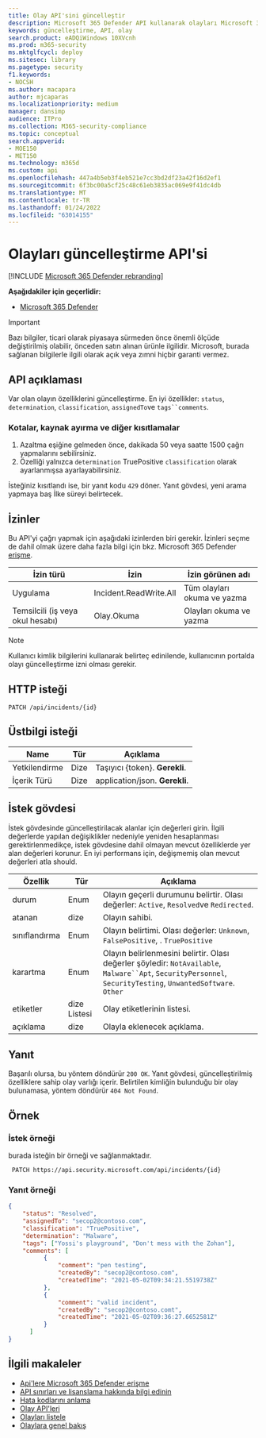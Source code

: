 ```yaml
---
title: Olay API'sini güncelleştir
description: Microsoft 365 Defender API kullanarak olayları Microsoft 365 Defender öğrenin
keywords: güncelleştirme, API, olay
search.product: eADQiWindows 10XVcnh
ms.prod: m365-security
ms.mktglfcycl: deploy
ms.sitesec: library
ms.pagetype: security
f1.keywords:
- NOCSH
ms.author: macapara
author: mjcaparas
ms.localizationpriority: medium
manager: dansimp
audience: ITPro
ms.collection: M365-security-compliance
ms.topic: conceptual
search.appverid:
- MOE150
- MET150
ms.technology: m365d
ms.custom: api
ms.openlocfilehash: 447a4b5eb3f4eb521e7cc3bd2df23a42f16d2ef1
ms.sourcegitcommit: 6f3bc00a5cf25c48c61eb3835ac069e9f41dc4db
ms.translationtype: MT
ms.contentlocale: tr-TR
ms.lasthandoff: 01/24/2022
ms.locfileid: "63014155"
---
```

# <a name="update-incidents-api"></a>Olayları güncelleştirme API'si

[!INCLUDE [Microsoft 365 Defender rebranding](../includes/microsoft-defender.md)]

**Aşağıdakiler için geçerlidir:**

- [Microsoft 365 Defender](https://go.microsoft.com/fwlink/?linkid=2118804)

> [!IMPORTANT]
> Bazı bilgiler, ticari olarak piyasaya sürmeden önce önemli ölçüde değiştirilmiş olabilir, önceden satın alınan ürünle ilgilidir. Microsoft, burada sağlanan bilgilerle ilgili olarak açık veya zımni hiçbir garanti vermez.

## <a name="api-description"></a>API açıklaması

Var olan olayın özelliklerini güncelleştirme. En iyi özellikler: `status`, `determination`, `classification`, `assignedTo`ve `tags``comments`.

### <a name="quotas-resource-allocation-and-other-constraints"></a>Kotalar, kaynak ayırma ve diğer kısıtlamalar

1. Azaltma eşiğine gelmeden önce, dakikada 50 veya saatte 1500 çağrı yapmalarını sebilirsiniz.
2. Özelliği yalnızca `determination` TruePositive `classification` olarak ayarlanmışsa ayarlayabilirsiniz.

İsteğiniz kısıtlandı ise, bir yanıt kodu `429` döner. Yanıt gövdesi, yeni arama yapmaya baş İlke süreyi belirtecek.

## <a name="permissions"></a>İzinler

Bu API'yi çağrı yapmak için aşağıdaki izinlerden biri gerekir. İzinleri seçme de dahil olmak üzere daha fazla bilgi için bkz. Microsoft 365 Defender [erişme](api-access.md).

İzin türü|İzin|İzin görünen adı
---|---|---
Uygulama|Incident.ReadWrite.All|Tüm olayları okuma ve yazma
Temsilcili (iş veya okul hesabı)|Olay.Okuma|Olayları okuma ve yazma

> [!NOTE]
> Kullanıcı kimlik bilgilerini kullanarak belirteç edinilende, kullanıcının portalda olayı güncelleştirme izni olması gerekir.

## <a name="http-request"></a>HTTP isteği

```HTTP
PATCH /api/incidents/{id}
```

## <a name="request-headers"></a>Üstbilgi isteği

Name|Tür|Açıklama
---|---|---
Yetkilendirme|Dize|Taşıyıcı {token}. **Gerekli**.
İçerik Türü|Dize|application/json. **Gerekli**.

## <a name="request-body"></a>İstek gövdesi

İstek gövdesinde güncelleştirilacak alanlar için değerleri girin. İlgili değerlerde yapılan değişiklikler nedeniyle yeniden hesaplanması gerektirlenmedikçe, istek gövdesine dahil olmayan mevcut özelliklerde yer alan değerleri korunur. En iyi performans için, değişmemiş olan mevcut değerleri atla should.

Özellik|Tür|Açıklama
---|---|---
durum|Enum|Olayın geçerli durumunu belirtir. Olası değerler: `Active`, `Resolved`ve `Redirected`.
atanan|dize|Olayın sahibi.
sınıflandırma|Enum|Olayın belirtimi. Olası değerler: `Unknown`, `FalsePositive`, . `TruePositive`
karartma|Enum|Olayın belirlenmesini belirtir. Olası değerler şöyledir: `NotAvailable`, `Malware``Apt`, `SecurityPersonnel`, `SecurityTesting`, `UnwantedSoftware`. `Other`
etiketler|dize Listesi|Olay etiketlerinin listesi.
açıklama|dize|Olayla eklenecek açıklama.

## <a name="response"></a>Yanıt

Başarılı olursa, bu yöntem döndürür `200 OK`. Yanıt gövdesi, güncelleştirilmiş özelliklere sahip olay varlığı içerir. Belirtilen kimliğin bulunduğu bir olay bulunamasa, yöntem döndürür `404 Not Found`.

## <a name="example"></a>Örnek

### <a name="request-example"></a>İstek örneği

burada isteğin bir örneği ve sağlanmaktadır.

```HTTP
 PATCH https://api.security.microsoft.com/api/incidents/{id}
```

### <a name="response-example"></a>Yanıt örneği

```json
{
    "status": "Resolved",
    "assignedTo": "secop2@contoso.com",
    "classification": "TruePositive",
    "determination": "Malware",
    "tags": ["Yossi's playground", "Don't mess with the Zohan"],
    "comments": [
          {
              "comment": "pen testing",
              "createdBy": "secop2@contoso.com",
              "createdTime": "2021-05-02T09:34:21.5519738Z"
          },
          {
              "comment": "valid incident",
              "createdBy": "secop2@contoso.comt",
              "createdTime": "2021-05-02T09:36:27.6652581Z"
          }
      ]
}
```

## <a name="related-articles"></a>İlgili makaleler

- [Api'lere Microsoft 365 Defender erişme](api-access.md)
- [API sınırları ve lisanslama hakkında bilgi edinin](api-terms.md)
- [Hata kodlarını anlama](api-error-codes.md)
- [Olay API'leri](api-incident.md)
- [Olayları listele](api-list-incidents.md)
- [Olaylara genel bakış](incidents-overview.md)
